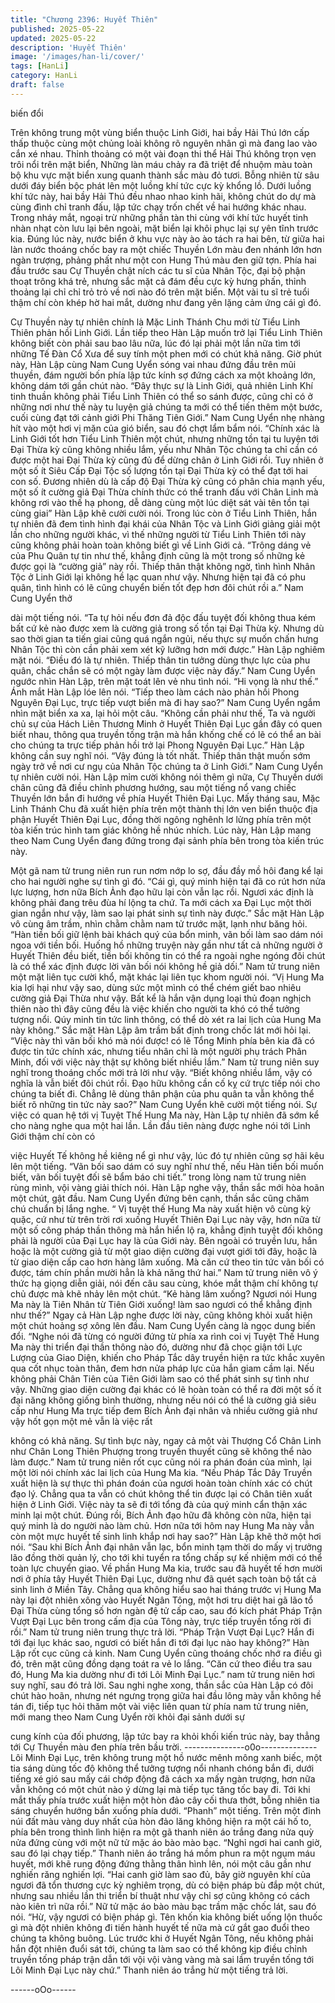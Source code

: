 ```yaml
---
title: "Chương 2396: Huyết Thiên"
published: 2025-05-22
updated: 2025-05-22
description: 'Huyết Thiên'
image: '/images/han-li/cover/'
tags: [HanLi]
category: HanLi
draft: false
---
```


biến đổi

Trên không trung một vùng biển thuộc Linh Giới, hai bầy Hải Thú
lớn cấp thấp thuộc cùng một chủng loài không rõ nguyên nhân gì
mà đang lao vào cắn xé nhau.
Thỉnh thoảng có một vài đoạn thi thể Hải Thú không trọn vẹn trôi
nổi trên mặt biển, Những làn máu chảy ra đã triệt để nhuộm màu
toàn bộ khu vực mặt biển xung quanh thành sắc màu đỏ tươi.
Bỗng nhiên từ sâu dưới đáy biển bộc phát lên một luồng khí tức
cực kỳ khổng lồ.
Dưới luồng khí tức này, hai bầy Hải Thú đều nhao nhao kinh hãi,
không chút do dự mà cùng đình chỉ tranh đấu, lập tức chạy trốn
chết về hai hướng khác nhau.
Trong nháy mắt, ngoại trừ những phần tàn thi cùng với khí tức
huyết tinh nhàn nhạt còn lưu lại bên ngoài, mặt biển lại khôi phục
lại sự yên tĩnh trước kia.
Đúng lúc này, nước biển ở khu vực này ào ào tách ra hai bên, từ
giữa hai làn nước thoáng chốc bay ra một chiếc Thuyền Lớn màu
đen nhánh lớn hơn ngàn trượng, phảng phất như một con Hung
Thú màu đen giữ tợn.
Phía hai đầu trước sau Cự Thuyền chật ních các tu sĩ của Nhân
Tộc, đại bộ phận thoạt trông khá trẻ, nhưng sắc mặt cả đám đều
cực kỳ hưng phấn, thỉnh thoảng lại chỉ chỉ trỏ trỏ về nơi nào đó
trên mặt biển.
Một vài tu sĩ trẻ tuổi thậm chí còn khép hờ hai mắt, dường như
đang yên lặng cảm ứng cái gì đó.

Cự Thuyền này tự nhiên chính là Mặc Linh Thánh Chu mới từ
Tiểu Linh Thiên phản hồi Linh Giới.
Lần tiếp theo Hàn Lập muốn trở lại Tiểu Linh Thiên không biết còn
phải sau bao lâu nữa, lúc đó lại phải một lần nữa tìm tới những
Tế Đàn Cổ Xưa để suy tính một phen mới có chút khả năng.
Giờ phút này, Hàn Lập cùng Nam Cung Uyển sóng vai nhau đứng
đầu trên mũi thuyền, đám người bốn phía lập tức kính sợ đứng
cách xa một khoảng lớn, không dám tới gần chút nào.
“Đây thực sự là Linh Giới, quả nhiên Linh Khí tinh thuần không
phải Tiểu Linh Thiên có thể so sánh được, cũng chỉ có ở những
nơi như thế này tu luyện giả chúng ta mới có thể tiến thêm một
bước, cuối cùng đạt tới cảnh giới Phi Thăng Tiên Giới.” Nam
Cung Uyển nhẹ nhàng hít vào một hơi vị mặn của gió biển, sau
đó chợt lẩm bẩm nói.
“Chính xác là Linh Giới tốt hơn Tiểu Linh Thiên một chút, nhưng
những tồn tại tu luyện tới Đại Thừa kỳ cũng không nhiều lắm, yếu
như Nhân Tộc chúng ta chỉ cần có được một hai Đại Thừa kỳ
cũng đủ để dừng chân ở Linh Giới rồi. Tuy nhiên ở một số ít Siêu
Cấp Đại Tộc số lượng tồn tại Đại Thừa kỳ có thể đạt tới hai con
số. Đương nhiên dù là cấp độ Đại Thừa kỳ cũng có phân chia
mạnh yếu, một số ít cường giả Đại Thừa chính thức có thể tranh
đấu với Chân Linh mà không rơi vào thế hạ phong, dễ dàng cùng
một lúc diệt sát vài tên tồn tại cùng giai” Hàn Lập khẽ cười cười
nói.
Trong lúc còn ở Tiểu Linh Thiên, hắn tự nhiên đã đem tình hình
đại khái của Nhân Tộc và Linh Giới giảng giải một lần cho những
người khác, vì thế những người từ Tiểu Linh Thiên tới này cũng
không phải hoàn toàn không biết gì về Linh Giới cả.
“Trông dáng vẻ của Phu Quân tự tin như thế, khẳng định cũng là
một trong số những kẻ được gọi là “cường giả” này rồi. Thiếp
thân thật không ngờ, tình hình Nhân Tộc ở Linh Giới lại không hề
lạc quan như vậy. Nhưng hiện tại đã có phu quân, tình hình có lẽ
cũng chuyển biến tốt đẹp hơn đôi chút rồi a.” Nam Cung Uyển thở

dài một tiếng nói.
“Ta tự hỏi nếu đơn đả độc đấu tuyệt đối không thua kém bất cứ kẻ
nào được xem là cường giả trong số tồn tại Đại Thừa kỳ. Nhưng
dù sao thời gian ta tiến giai cũng quá ngắn ngủi, nếu thực sự
muốn chấn hưng Nhân Tộc thì còn cần phải xem xét kỹ lưỡng
hơn mới được.” Hàn Lập nghiêm mặt nói.
“Điều đó là tự nhiên. Thiếp thân tin tưởng dùng thực lực của phu
quân, chắc chắn sẽ có một ngày làm được việc này đấy.” Nam
Cung Uyển ngước nhìn Hàn Lập, trên mặt toát lên vẻ nhu tình
nói.
“Hi vọng là như thế.” Ánh mắt Hàn Lập lóe lên nói.
“Tiếp theo làm cách nào phản hồi Phong Nguyên Đại Lục, trực
tiếp vượt biển mà đi hay sao?” Nam Cung Uyển ngắm nhìn mặt
biển xa xa, lại hỏi một câu.
“Không cần phải như thế, Ta và người chủ sự của Hách Liên
Thương Minh ở Huyết Thiên Đại Lục gần đây có quen biết nhau,
thông qua truyền tống trận mà hắn khống chế có lẽ có thể an bài
cho chúng ta trực tiếp phản hồi trở lại Phong Nguyên Đại Lục.”
Hàn Lập không cần suy nghĩ nói.
“Vậy đúng là tốt nhất. Thiếp thân thật muốn sớm ngày trở về nơi
cư ngụ của Nhân Tộc chúng ta ở Linh Giới.” Nam Cung Uyển tự
nhiên cười nói.
Hàn Lập mỉm cười không nói thêm gì nữa, Cự Thuyền dưới chân
cũng đã điều chỉnh phương hướng, sau một tiếng nổ vang chiếc
Thuyền lớn bắn đi hướng về phía Huyết Thiên Đại Lục.
Mấy tháng sau, Mặc Linh Thánh Chu đã xuất hiện phía trên một
thành thị lớn ven biển thuộc địa phận Huyết Thiên Đại Lục, đồng
thời ngông nghênh lơ lửng phía trên một tòa kiến trúc hình tam
giác không hề nhúc nhích.
Lúc này, Hàn Lập mang theo Nam Cung Uyển đang đứng trong
đại sảnh phía bên trong tòa kiến trúc này.

Một gã nam tử trung niên run run nơm nớp lo sợ, đầu đầy mồ hôi
đang kể lại cho hai người nghe sự tình gì đó.
“Cái gì, quý minh hiện tại đã co rút hơn nửa lực lượng, hơn nữa
Bích Ảnh đạo hữu lại còn vẫn lạc rồi. Ngươi xác định là không
phải đang trêu đùa hí lộng ta chứ. Ta mới cách xa Đại Lục một
thời gian ngắn như vậy, làm sao lại phát sinh sự tình này được.”
Sắc mặt Hàn Lập vô cùng âm trầm, nhìn chằm chằm nam tử
trước mặt, lạnh như băng hỏi.
“Hàn tiền bối giữ lệnh bài khách quý của bổn minh, vãn bối làm
sao dám nói ngoa với tiền bối. Huống hồ những truyện này gần
như tất cả những người ở Huyết Thiên đều biết, tiền bối không tin
có thể ra ngoài nghe ngóng đôi chút là có thể xác định được lời
vãn bối nói không hề giả dối.” Nam tử trung niên một mặt liên tục
cười khổ, mặt khác lại liên tục khom người nói.
“Vị Hung Ma kia lợi hại như vậy sao, dùng sức một mình có thể
chém giết bao nhiêu cường giả Đại Thừa như vậy. Bất kể là hắn
vận dụng loại thủ đoạn nghịch thiên nào thì đây cũng đều là việc
khiến cho người ta khó có thể tưởng tượng nổi. Qúy minh tin tức
linh thông, có thể dò xét ra lai lịch của Hung Ma này không.” Sắc
mặt Hàn Lập âm trầm bất định trong chốc lát mới hỏi lại.
“Việc này thì vãn bối khó mà nói được! có lẽ Tổng Minh phía bên
kia đã có được tin tức chính xác, nhưng tiểu nhân chỉ là một
người phụ trách Phân Minh, đối với việc này thật sự không biết
nhiều lắm.” Nam tử trung niên suy nghĩ trong thoáng chốc mới trả
lời như vậy.
“Biết không nhiều lắm, vậy có nghĩa là vẫn biết đôi chút rồi. Đạo
hữu không cần cố kỵ cứ trực tiếp nói cho chúng ta biết đi. Chẳng
lẽ dùng thân phận của phu quân ta vẫn không thể biết rõ những
tin tức này sao?” Nam Cung Uyển khẽ cười một tiếng nói.
Sự việc có quan hệ tới vị Tuyệt Thế Hung Ma này, Hàn Lập tự
nhiên đã sớm kể cho nàng nghe qua một hai lần.
Lần đầu tiên nàng được nghe nói tới Linh Giới thậm chí còn có

việc Huyết Tế không hề kiêng nể gì như vậy, lúc đó tự nhiên cũng
sợ hãi kêu lên một tiếng.
“Vãn bối sao dám có suy nghĩ như thế, nếu Hàn tiền bối muốn
biết, vãn bối tuyệt đối sẽ bẩm báo chi tiết.” trong lòng nam tử
trung niên rùng mình, vội vàng giải thích nói.
Hàn Lập nghe vậy, thần sắc mới hòa hoãn một chút, gật đầu.
Nam Cung Uyển đứng bên cạnh, thần sắc cũng chăm chú chuẩn
bị lắng nghe.
“ Vị tuyệt thế Hung Ma này xuất hiện vô cùng kỳ quặc, cứ như từ
trên trời rơi xuống Huyết Thiên Đại Lục này vậy, hơn nữa từ một
số công pháp thần thông mà hắn hiển lộ ra, khẳng định tuyệt đối
không phải là người của Đại Lục hay là của Giới này. Bên ngoài
có truyền lưu, hắn hoặc là một cường giả từ một giao diện cường
đại vượt giới tới đây, hoặc là từ giao diện cấp cao hơn hàng lâm
xuống. Mà căn cứ theo tin tức vãn bối có được, tám chín phần
mười hẳn là khả năng thứ hai.” Nam tử trung niên vô ý thức hạ
giọng diễn giải, nói đến câu sau cùng, khóe mắt thậm chí không
tự chủ được mà khẽ nhảy lên một chút.
“Kẻ hàng lâm xuống? Ngươi nói Hung Ma này là Tiên Nhân từ
Tiên Giới xuống! làm sao ngươi có thể khẳng định như thế?”
Ngay cả Hàn Lập nghe được lời này, cũng không khỏi xuất hiện
một chút hoảng sợ xông lên đầu.
Nam Cung Uyển càng là ngọc dung biến đổi.
“Nghe nói đã từng có người đứng từ phía xa rình coi vị Tuyệt Thế
Hung Ma này thi triển đại thần thông nào đó, dường như đã chọc
giận tới Lực Lượng của Giao Diện, khiến cho Pháp Tắc dây
truyền hiện ra tức khắc xuyên qua cốt nhục toàn thân, đem hơn
nửa pháp lực của hắn giam cầm lại. Nếu không phải Chân Tiên
của Tiên Giới làm sao có thể phát sinh sự tình như vậy. Những
giao diện cường đại khác có lẽ hoàn toàn có thể ra đời một số ít
đại năng không giống bình thường, nhưng nếu nói có thể là
cường giả siêu cấp như Hung Ma trực tiếp đem Bích Ảnh đại
nhân và nhiều cường giả như vậy hốt gọn một mẻ vẫn là việc rất

không có khả năng. Sự tình bực này, ngay cả một vài Thượng Cổ
Chân Linh như Chân Long Thiên Phượng trong truyền thuyết
cũng sẽ không thể nào làm được.” Nam tử trung niên rốt cục cũng
nói ra phán đoán của mình, lại một lời nói chính xác lai lịch của
Hung Ma kia.
“Nếu Pháp Tắc Dây Truyền xuất hiện là sự thực thì phán đoán
của ngươi hoàn toàn chính xác có chút đạo lý. Chẳng qua ta vẫn
có chút không thể tin được lại có Chân tiên xuất hiện ở Linh Giới.
Việc này ta sẽ đi tới tổng đà của quý minh cẩn thận xác minh lại
một chút. Đúng rồi, Bích Ảnh đạo hữu đã không còn nữa, hiện tại
quý minh là do người nào làm chủ. Hơn nữa tới hôm nay Hung
Ma này vẫn còn một mực huyết tế sinh linh khắp nơi hay sao?”
Hàn Lập khẽ thở một hơi nói.
“Sau khi Bích Ảnh đại nhân vẫn lạc, bổn minh tạm thời do mấy vị
trưởng lão đồng thời quản lý, cho tới khi tuyển ra tổng chấp sự kế
nhiệm mới có thể toàn lực chuyển giao. Về phần Hung Ma kia,
trước sau đã huyết tế hơn mười nơi ở phía tây Huyết Thiên Đại
Lục, dường như đã quét sạch toàn bộ tất cả sinh linh ở Miền Tây.
Chẳng qua không hiểu sao hai tháng trước vị Hung Ma này lại đột
nhiên xông vào Huyết Ngân Tông, một hơi tru diệt hai gã lão tổ
Đại Thừa cùng tổng số hơn ngàn đệ tử cấp cao, sau đó kích phát
Pháp Trận Vượt Đại Lục bên trong cấm địa của Tông này, trực
tiếp truyền tống rời đi rồi.” Nam tử trung niên trung thực trả lời.
“Pháp Trận Vượt Đại Lục? Hắn đi tới đại lục khác sao, ngươi có
biết hắn đi tới đại lục nào hay không?” Hàn Lập rốt cục cũng cả
kinh.
Nam Cung Uyển cũng thoáng chốc nhớ ra điều gì đó, trên mặt
cũng đồng dạng toát ra vẻ lo lắng.
“Căn cứ theo điều tra sau đó, Hung Ma kia dường như đi tới Lôi
Minh Đại Lục.” nam tử trung niên hơi suy nghĩ, sau đó trả lời.
Sau nghi nghe xong, thần sắc của Hàn Lập có đôi chút hào hoãn,
nhưng nét ngưng trọng giữa hai đầu lông mày vẫn không hề tán
đi, tiếp tục hỏi thăm một vài việc liên quan từ phía nam tử trung
niên, mới mang theo Nam Cung Uyển rời khỏi đại sảnh dưới sự

cung kính của đối phương, lập tức bay ra khỏi khối kiến trúc này,
bay thẳng tới Cự Thuyền màu đen phía trên bầu trời.
---------------o0o--------------Lôi Minh Đại Lục, trên không trung một hồ nước mênh mông xanh
biếc, một tia sáng dùng tốc độ không thể tưởng tượng nổi nhanh
chóng bắn đi, dưới tiếng xé gió sau mấy cái chớp động đã cách
xa mấy ngàn trượng, hơn nữa vẫn không có một chút nào ý dừng
lại mà tiếp tục tăng tốc bay đi.
Tới khi mắt thấy phía trước xuất hiện một hòn đảo cây cối thưa
thớt, bỗng nhiên tia sáng chuyển hướng bắn xuống phía dưới.
“Phanh” một tiếng.
Trên một đỉnh núi đất màu vàng duy nhất của hòn đảo lăng không
hiện ra một cái hố to, phía bên trong thình lình hiện ra một gã
thanh niên áo trắng đang nửa quỳ nửa đứng cùng với một nữ tử
mặc áo bào mào bạc.
“Nghỉ ngơi hai canh giờ, sau đó lại chạy tiếp.” Thanh niên áo trắng
há mồm phun ra một ngụm máu huyết, mới khẽ rung động đứng
thằng thân hình lên, nói một câu gần như nghiến răng nghiến lợi.
“Hai canh giờ làm sao đủ, bây giờ nguyên khí của ngươi đã tổn
thương cực kỳ nghiêm trọng, dù có biện pháp bù đắp một chút,
nhưng sau nhiều lần thi triển bí thuật như vậy chỉ sợ cũng không
có cách nào kiên trì nữa rồi.” Nữ tử mặc áo bào màu bạc trầm
mặc chốc lát, sau đó nói.
“Hừ, vậy ngươi có biện pháp gì. Tên khốn kia không biết uống lộn
thuốc gì mà đột nhiên không đi tiến hành huyết tế nữa mà cứ gắt
gao đuổi theo chúng ta không buông. Lúc trước khi ở Huyết Ngân
Tông, nếu không phải hắn đột nhiên đuổi sát tới, chúng ta làm
sao có thể không kịp điều chỉnh truyền tống pháp trận dẫn tới vội
vội vàng vàng mà sai lầm truyền tống tới Lôi Minh Đại Lục này
chứ.” Thanh niên áo trắng hừ một tiếng trả lời.

------oOo------

